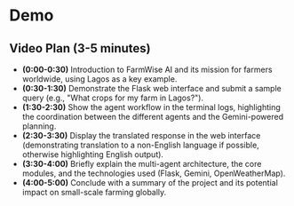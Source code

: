 # Demo

## Video Plan (3-5 minutes)

-   **(0:00-0:30)** Introduction to FarmWise AI and its mission for farmers worldwide, using Lagos as a key example.
-   **(0:30-1:30)** Demonstrate the Flask web interface and submit a sample query (e.g., "What crops for my farm in Lagos?").
-   **(1:30-2:30)** Show the agent workflow in the terminal logs, highlighting the coordination between the different agents and the Gemini-powered planning.
-   **(2:30-3:30)** Display the translated response in the web interface (demonstrating translation to a non-English language if possible, otherwise highlighting English output).
-   **(3:30-4:00)** Briefly explain the multi-agent architecture, the core modules, and the technologies used (Flask, Gemini, OpenWeatherMap).
-   **(4:00-5:00)** Conclude with a summary of the project and its potential impact on small-scale farming globally.